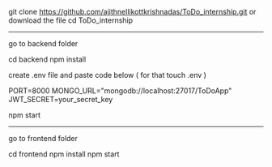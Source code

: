 git clone https://github.com/ajithnellikottkrishnadas/ToDo_internship.git   or download the file
cd ToDo_internship

-------------------------------------

go to backend folder 

cd backend
npm install

create .env file and paste code below ( for that touch .env )

PORT=8000
MONGO_URL="mongodb://localhost:27017/ToDoApp"
JWT_SECRET=your_secret_key

npm start

---------------------------------------------------
go to frontend folder 

cd frontend
npm install
npm start



